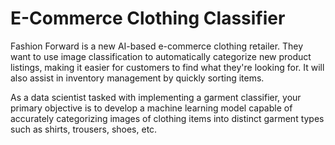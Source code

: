 # E-Commerce Clothing Classifier

Fashion Forward is a new AI-based e-commerce clothing retailer.
They want to use image classification to automatically categorize new product listings, making it easier for customers to find what they're looking for. It will also assist in inventory management by quickly sorting items.

As a data scientist tasked with implementing a garment classifier, your primary objective is to develop a machine learning model capable of accurately categorizing images of clothing items into distinct garment types such as shirts, trousers, shoes, etc.

